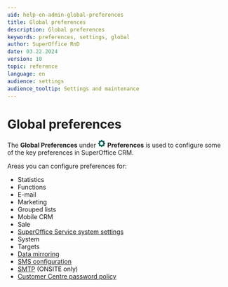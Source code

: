 ```yaml
---
uid: help-en-admin-global-preferences
title: Global preferences
description: Global preferences
keywords: preferences, settings, global
author: SuperOffice RnD
date: 03.22.2024
version: 10
topic: reference
language: en
audience: settings
audience_tooltip: Settings and maintenance
---
```


# Global preferences

The **Global Preferences** under ![icon][img1] **Preferences** is used to configure some of the key preferences in SuperOffice CRM.

Areas you can configure preferences for:

* Statistics
* Functions
* E-mail
* Marketing
* Grouped lists
* Mobile CRM
* Sale
* [SuperOffice Service system settings][1]
* System
* Targets
* [Data mirroring][5]
* [SMS configuration][4]
* [SMTP][2] (ONSITE only)
* [Customer Centre password policy][3]

<!-- Referenced links -->
[1]: settings.md
[2]: smtp.md
[3]: password.md
[4]: sms.md
[5]: https://docs.superoffice.com/en/mirroring/mirroring-task.html#options

<!-- Referenced images -->
[img1]: ../../../../../../common/icons/nav-admin-preferences-active.png
